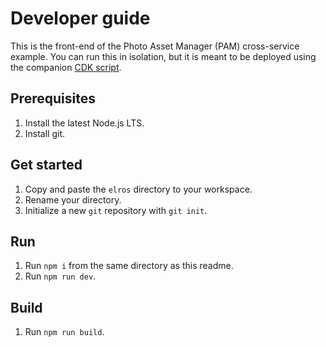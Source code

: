 # Developer guide

This is the front-end of the Photo Asset Manager (PAM) cross-service example. You can
run this in isolation, but it is meant to be deployed using the companion [CDK script](../../../cdk/photo_asset_manager/README.md).

## Prerequisites

1. Install the latest Node.js LTS.
1. Install git.

## Get started

1. Copy and paste the `elros` directory to your workspace.
1. Rename your directory.
1. Initialize a new `git` repository with `git init`.

## Run

1. Run `npm i` from the same directory as this readme.
1. Run `npm run dev`.

## Build

1. Run `npm run build`.
